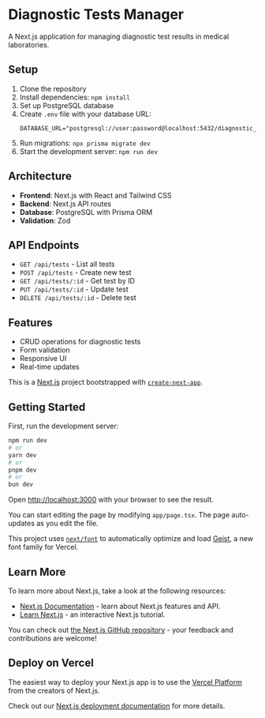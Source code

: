 # Diagnostic Tests Manager

A Next.js application for managing diagnostic test results in medical laboratories.

## Setup

1. Clone the repository
2. Install dependencies: `npm install`
3. Set up PostgreSQL database
4. Create `.env` file with your database URL:
   ```
   DATABASE_URL="postgresql://user:password@localhost:5432/diagnostic_tests"
   ```
5. Run migrations: `npx prisma migrate dev`
6. Start the development server: `npm run dev`

## Architecture

- **Frontend**: Next.js with React and Tailwind CSS
- **Backend**: Next.js API routes
- **Database**: PostgreSQL with Prisma ORM
- **Validation**: Zod

## API Endpoints

- `GET /api/tests` - List all tests
- `POST /api/tests` - Create new test
- `GET /api/tests/:id` - Get test by ID
- `PUT /api/tests/:id` - Update test
- `DELETE /api/tests/:id` - Delete test

## Features

- CRUD operations for diagnostic tests
- Form validation
- Responsive UI
- Real-time updates

This is a [Next.js](https://nextjs.org) project bootstrapped with [`create-next-app`](https://nextjs.org/docs/app/api-reference/cli/create-next-app).

## Getting Started

First, run the development server:

```bash
npm run dev
# or
yarn dev
# or
pnpm dev
# or
bun dev
```

Open [http://localhost:3000](http://localhost:3000) with your browser to see the result.

You can start editing the page by modifying `app/page.tsx`. The page auto-updates as you edit the file.

This project uses [`next/font`](https://nextjs.org/docs/app/building-your-application/optimizing/fonts) to automatically optimize and load [Geist](https://vercel.com/font), a new font family for Vercel.

## Learn More

To learn more about Next.js, take a look at the following resources:

- [Next.js Documentation](https://nextjs.org/docs) - learn about Next.js features and API.
- [Learn Next.js](https://nextjs.org/learn) - an interactive Next.js tutorial.

You can check out [the Next.js GitHub repository](https://github.com/vercel/next.js) - your feedback and contributions are welcome!

## Deploy on Vercel

The easiest way to deploy your Next.js app is to use the [Vercel Platform](https://vercel.com/new?utm_medium=default-template&filter=next.js&utm_source=create-next-app&utm_campaign=create-next-app-readme) from the creators of Next.js.

Check out our [Next.js deployment documentation](https://nextjs.org/docs/app/building-your-application/deploying) for more details.
